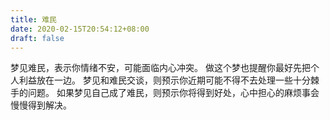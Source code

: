 ```yaml
---
title: 难民
date: 2020-02-15T20:54:12+08:00
draft: false
---
```


梦见难民，表示你情绪不安，可能面临内心冲突。
做这个梦也提醒你最好先把个人利益放在一边。
梦见和难民交谈，则预示你近期可能不得不去处理一些十分棘手的问题。
如果梦见自己成了难民，则预示你将得到好处，心中担心的麻烦事会慢慢得到解决。
